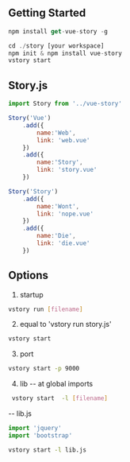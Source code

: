 ## Getting Started

```js
npm install get-vue-story -g
```
```js
cd ./story [your workspace]
npm init & npm install vue-story
vstory start
```

## Story.js

```js
import Story from '../vue-story'

Story('Vue')
	.add({
		name:'Web',
		link: 'web.vue'
	})
	.add({
		name:'Story',
		link: 'story.vue'
	})  

Story('Story')
	.add({
		name:'Wont',
		link: 'nope.vue'
	})
	.add({
		name:'Die',
		link: 'die.vue'
	})  
```

## Options
 1. startup
 ```bash
 vstory run [filename] 
 ```
 2. equal to 'vstory run story.js'
 ```bash
 vstory start
 ```
 3. port
 ```bash 
 vstory start -p 9000
 ``` 
 4. lib -- at global imports  
 ```bash
  vstory start  -l [filename]
 ```
 
  -- lib.js
  ```js
  import 'jquery'
  import 'bootstrap'
  ```
  ```bash
  vstory start -l lib.js
  ``` 
